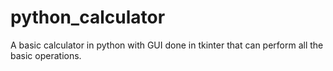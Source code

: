 # python_calculator
A basic calculator in python with GUI done in tkinter that can perform all the basic operations.

